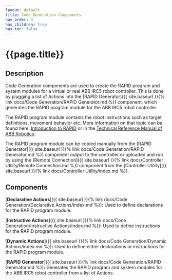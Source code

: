 ```yaml
---
layout: default
title: Code Generation Components
nav_order: 3
has_children: true
has_toc: false
---
```


# **{{page.title}}**

## **Description**

Code Generation components are used to create the RAPID program and system modules for a virtual or real ABB IRC5 robot controller. This is done by plugging a list of Actions into the [RAPID Generator]({{ site.baseurl }}{% link docs/Code Generation/RAPID Generator.md %}) component, which generates the RAPID program module for the ABB IRC5 robot controller. 

The RAPID program module contains the robot instructions such as target definitions, movement behavior etc. More information on that topic can be found here: [Introduction to RAPID](http://dl.icdst.org/pdfs/files3/db9fddeb58803077290aa2538c54333d.pdf) or in the [Technical Reference Manual of ABB Robotics](https://library.e.abb.com/public/688894b98123f87bc1257cc50044e809/Technical%20reference%20manual_RAPID_3HAC16581-1_revJ_en.pdf). 

The RAPID program module can be copied manually from the [RAPID Generator]({{ site.baseurl }}{% link docs/Code Generation/RAPID Generator.md %}) component output to the controller or uploaded and run by using the [Remote Connection]({{ site.baseurl }}{% link docs/Controller Utility/Remote Connection.md %}) component from the [Controller Utility]({{ site.baseurl }}{% link docs/Controller Utility/index.md %}). 

## **Components**

[**Declarative Actions**]({{ site.baseurl }}{% link docs/Code Generation/Declarative Actions/index.md %})**:** Used to define declarations for the RAPID program module.

[**Instructive Actions**]({{ site.baseurl }}{% link docs/Code Generation/Instructive Actions/index.md %})**:** Used to define instructions for the RAPID program module.

[**Dynamic Actions**]({{ site.baseurl }}{% link docs/Code Generation/Dynamic Actions/index.md %})**:** Used to define either declarations or instructions for the RAPID program module.

[**RAPID Generator**]({{ site.baseurl }}{% link docs/Code Generation/RAPID Generator.md %})**:** Generates the RAPID program and system modules for the ABB IRC5 robot controller from a list of Actions.
